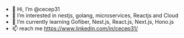 - 👋 Hi, I’m @cecep31
- 👀 I’m interested in nestjs, golang, microservices, Reactjs and Cloud
- 🌱 I’m currently learning Gofiber, Nest.js, React.js, Next.js, Hono.js
- 📫 reach me https://www.linkedin.com/in/cecep31/
<!-- - 💞️ I’m looking to collaborate on ... -->



<!---
cecep31/cecep31 is a ✨ special ✨ repository because its `README.md` (this file) appears on your GitHub profile.
You can click the Preview link to take a look at your changes.
--->
